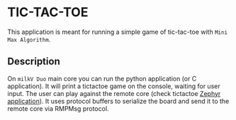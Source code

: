 # TIC-TAC-TOE
This application is meant for running a simple game of tic-tac-toe with `Mini Max Algorithm`.

## Description
On `milkV Duo` main core you can run the python application (or C application). It will print a tictactoe game on the console, waiting for user input.
The user can play against the remote core (check tictactoe [Zephyr application](https://github.com/marcosraimondi1/milkv-zephyros/tree/main/openamp_tf)). 
It uses protocol buffers to serialize the board and send it to the remote core via RMPMsg protocol.
